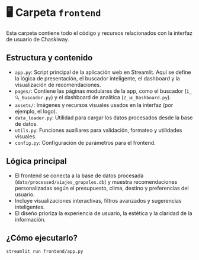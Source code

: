 # 🖥️ Carpeta `frontend`

Esta carpeta contiene todo el código y recursos relacionados con la interfaz de usuario de Chaskiway.

## Estructura y contenido

- `app.py`: Script principal de la aplicación web en Streamlit. Aquí se define la lógica de presentación, el buscador inteligente, el dashboard y la visualización de recomendaciones.
- `pages/`: Contiene las páginas modulares de la app, como el buscador (`1_🔍_Buscador.py`) y el dashboard de analítica (`2_📊_Dashboard.py`).
- `assets/`: Imágenes y recursos visuales usados en la interfaz (por ejemplo, el logo).
- `data_loader.py`: Utilidad para cargar los datos procesados desde la base de datos.
- `utils.py`: Funciones auxiliares para validación, formateo y utilidades visuales.
- `config.py`: Configuración de parámetros para el frontend.

## Lógica principal

- El frontend se conecta a la base de datos procesada (`data/processed/viajes_grupales.db`) y muestra recomendaciones personalizadas según el presupuesto, clima, destino y preferencias del usuario.
- Incluye visualizaciones interactivas, filtros avanzados y sugerencias inteligentes.
- El diseño prioriza la experiencia de usuario, la estética y la claridad de la información.

## ¿Cómo ejecutarlo?

```bash
streamlit run frontend/app.py
``` 